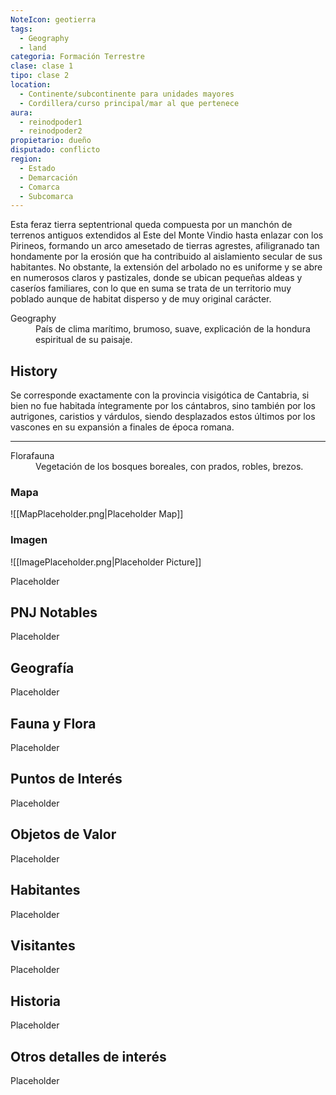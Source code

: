 ```yaml
---
NoteIcon: geotierra
tags:
  - Geography 
  - land 
categoria: Formación Terrestre
clase: clase 1
tipo: clase 2
location: 
  - Continente/subcontinente para unidades mayores
  - Cordillera/curso principal/mar al que pertenece 
aura:
  - reinodpoder1
  - reinodpoder2
propietario: dueño
disputado: conflicto
region:
  - Estado 
  - Demarcación
  - Comarca
  - Subcomarca
---
```





 <section class="wa-section main-content"><p>Esta feraz tierra septentrional queda compuesta por un manchón de terrenos antiguos extendidos al Este del <span class="article-link article-explorer-link entity-link wa-link" data-article-privacy="public" data-article-id="1a3c5c3a-8006-4097-aeee-78e85ad17b03" data-template-type="location" data-article="1a3c5c3a-8006-4097-aeee-78e85ad17b03">Monte Vindio</span> hasta enlazar con los <span class="article-link article-explorer-link entity-link wa-link" data-article-privacy="public" data-article-id="53792d76-7259-443a-a6ce-9b9cf0698386" data-template-type="location" data-article="53792d76-7259-443a-a6ce-9b9cf0698386">Pirineos</span>, formando un arco amesetado de tierras agrestes, afiligranado tan hondamente por la erosión que ha contribuido al aislamiento secular de sus habitantes. No obstante, la extensión del arbolado no es uniforme y se abre en numerosos claros y pastizales, donde se ubican pequeñas aldeas y caseríos familiares, con lo que en suma se trata de un territorio muy poblado aunque de habitat disperso y de muy original carácter.</p></section>  <section data-section-id="geography" class="wa-section public"><dl><dt>Geography</dt><dd>País de clima marítimo, brumoso, suave, explicación de la hondura espiritual de su paisaje.</dd></dl></section><section data-section-id="history" class="wa-section public"><h2>History</h2>
<p>Se corresponde exactamente con la provincia visigótica de Cantabria, si bien no fue habitada íntegramente por los cántabros, sino también por los autrigones, caristios y várdulos, siendo desplazados estos últimos por los vascones en su expansión a finales de época romana.</p><hr /></section><section data-section-id="florafauna" class="wa-section public"><dl><dt>Florafauna</dt><dd>Vegetación de los bosques boreales, con prados, robles, brezos.</dd></dl></section>   

### Mapa
![[MapPlaceholder.png|Placeholder Map]]

### Imagen
![[ImagePlaceholder.png|Placeholder Picture]]

Placeholder

## PNJ Notables
Placeholder

## Geografía
Placeholder

## Fauna y Flora
Placeholder

## Puntos de Interés
Placeholder

## Objetos de Valor
Placeholder

## Habitantes
Placeholder

## Visitantes
Placeholder

## Historia
Placeholder

## Otros detalles de interés
Placeholder

